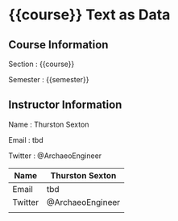 # {{course}} Text as Data

## Course Information

Section
:  {{course}}

Semester
:  {{semester}}

## Instructor Information

Name
: Thurston Sexton

Email
: tbd

Twitter
: @ArchaeoEngineer

| Name    | Thurston Sexton  |
|---------|------------------|
| Email   | tbd              |
| Twitter | @ArchaeoEngineer |
|         |                  |
